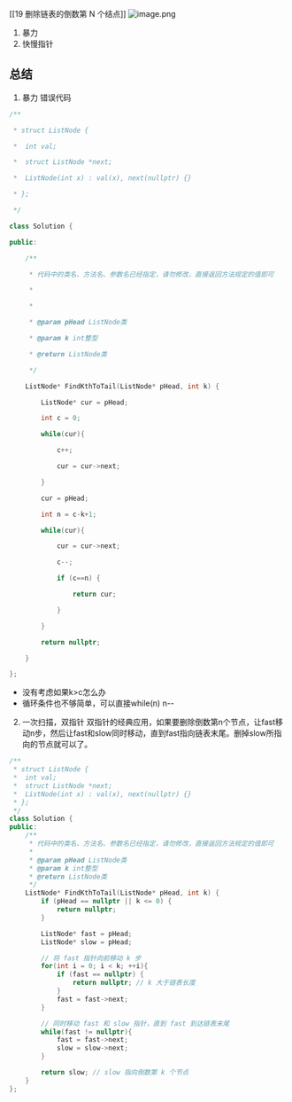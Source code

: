 [[19 删除链表的倒数第 N 个结点]]
![image.png](https://obsidian-1311563466.cos.ap-guangzhou.myqcloud.com/baguwen/20241130094102.png)

1. 暴力
2. 快慢指针


## 总结

1. 暴力
错误代码
```c++
/**

 * struct ListNode {

 *  int val;

 *  struct ListNode *next;

 *  ListNode(int x) : val(x), next(nullptr) {}

 * };

 */

class Solution {

public:

    /**

     * 代码中的类名、方法名、参数名已经指定，请勿修改，直接返回方法规定的值即可

     *

     *

     * @param pHead ListNode类

     * @param k int整型

     * @return ListNode类

     */

    ListNode* FindKthToTail(ListNode* pHead, int k) {

        ListNode* cur = pHead;

        int c = 0;

        while(cur){

            c++;

            cur = cur->next;

        }

        cur = pHead;

        int n = c-k+1;

        while(cur){

            cur = cur->next;

            c--;

            if (c==n) {

                return cur;

            }

        }

        return nullptr;

    }

};
```

- 没有考虑如果k>c怎么办
- 循环条件也不够简单，可以直接while(n) n--

2. 一次扫描，双指针
双指针的经典应用，如果要删除倒数第n个节点，让fast移动n步，然后让fast和slow同时移动，直到fast指向链表末尾。删掉slow所指向的节点就可以了。

```c++
/**
 * struct ListNode {
 *	int val;
 *	struct ListNode *next;
 *	ListNode(int x) : val(x), next(nullptr) {}
 * };
 */
class Solution {
public:
    /**
     * 代码中的类名、方法名、参数名已经指定，请勿修改，直接返回方法规定的值即可
     *
     * @param pHead ListNode类 
     * @param k int整型 
     * @return ListNode类
     */
    ListNode* FindKthToTail(ListNode* pHead, int k) {
        if (pHead == nullptr || k <= 0) {
            return nullptr;
        }

        ListNode* fast = pHead;
        ListNode* slow = pHead;

        // 将 fast 指针向前移动 k 步
        for(int i = 0; i < k; ++i){
            if (fast == nullptr) {
                return nullptr; // k 大于链表长度
            }
            fast = fast->next;
        }

        // 同时移动 fast 和 slow 指针，直到 fast 到达链表末尾
        while(fast != nullptr){
            fast = fast->next;
            slow = slow->next;
        }

        return slow; // slow 指向倒数第 k 个节点
    }
};

```